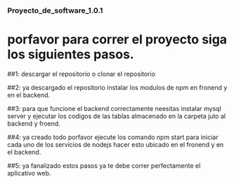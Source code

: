 ### Proyecto_de_software_1.0.1


# porfavor para correr el proyecto siga los siguientes pasos.

##1: descargar el repositorio o clonar el repositorio

##2: ya descargado el repositorio instalar los modulos de npm en fronend y en el backend.

##3: para que funcione el backend correctamente neesitas instalar mysql server y ejecutar los codigos de las tablas almacenado en la carpeta juto al backend y froend.

##4: ya creado todo porfavor ejecute los comando npm start para iniciar cada uno de los servicios de nodejs hacer esto ubicado en el fronend y en el backend.

##5: ya fanalizado estos pasos ya te debe correr perfectamente el aplicativo web.


